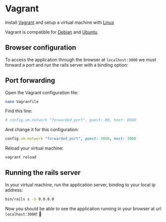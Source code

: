 # Vagrant

Install [Vagrant](https://www.vagrantup.com/) and setup a virtual machine with [Linux](prerequisites.md)

Vagrant is compatible for [Debian](/en/installation/debian.md) and [Ubuntu](/en/installation/ubuntu.md).

## Browser configuration

To access the application through the browser at `localhost:3000` we must forward a port and run the rails server with a binding option:

## Port forwarding

Open the Vagrant configuration file:

```bash
nano Vagranfile
```

Find this line:

```ruby
# config.vm.network "forwarded_port", guest: 80, host: 8080
```

And change it for this configuration:

```ruby
config.vm.network "forwarded_port", guest: 3000, host: 3000
```

Reload your virtual machine:

```bash
vagrant reload
```

## Running the rails server

In your virtual machine, run the application server, binding to your local ip address:

```bash
bin/rails s -b 0.0.0.0
```

Now you should be able to see the application running in your browser at url `localhost:3000`! :tada:
